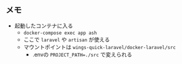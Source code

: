 ## メモ
- 起動したコンテナに入る
  - `docker-compose exec app ash`
  - ここで `laravel` や `artisan` が使える
  - マウントポイントは `wings-quick-laravel/docker-laravel/src`
    - .envの `PROJECT_PATH=./src` で変えられる

